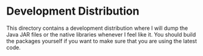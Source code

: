 # Development Distribution

This directory contains a development distribution where I will dump the Java JAR files or the native libraries whenever I feel like it. You should build the packages yourself if you want to make sure that you are using the latest code.

